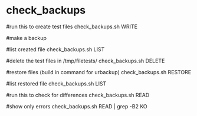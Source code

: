 # check_backups

#run this to create test files
check_backups.sh WRITE

#make a backup

#list created file
check_backups.sh LIST

#delete the test files in /tmp/filetests/
check_backups.sh DELETE

#restore files (build in command for urbackup)
check_backups.sh RESTORE

#list restored file
check_backups.sh LIST

#run this to check for differences
check_backups.sh READ

#show only errors
check_backups.sh READ | grep -B2 KO
